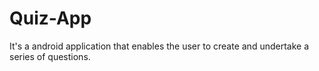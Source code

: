 # Quiz-App
It's a android application that enables the user to create and undertake a series of questions.
